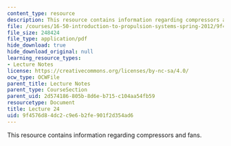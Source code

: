 ```yaml
---
content_type: resource
description: This resource contains information regarding compressors and fans.
file: /courses/16-50-introduction-to-propulsion-systems-spring-2012/9f4576d84dc2c9e6b2fe901f2d354ad6_MIT16_50S12_lec24.pdf
file_size: 248424
file_type: application/pdf
hide_download: true
hide_download_original: null
learning_resource_types:
- Lecture Notes
license: https://creativecommons.org/licenses/by-nc-sa/4.0/
ocw_type: OCWFile
parent_title: Lecture Notes
parent_type: CourseSection
parent_uid: 2d574186-805b-8d6e-b715-c104aa54fb59
resourcetype: Document
title: Lecture 24
uid: 9f4576d8-4dc2-c9e6-b2fe-901f2d354ad6
---
```

This resource contains information regarding compressors and fans.